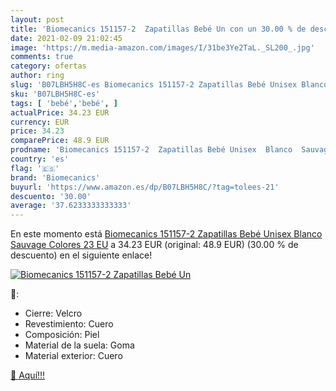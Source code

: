 ```yaml
---
layout: post
title: 'Biomecanics 151157-2  Zapatillas Bebé Un con un 30.00 % de descuento'
date: 2021-02-09 21:02:45
image: 'https://m.media-amazon.com/images/I/31be3Ye2TaL._SL200_.jpg'
comments: true
category: ofertas
author: ring
slug: 'B07LBH5H8C-es Biomecanics 151157-2 Zapatillas Bebé Unisex Blanco Sauvage...'
sku: 'B07LBH5H8C-es'
tags: [ 'bebé','bebé', ]
actualPrice: 34.23 EUR
currency: EUR
price: 34.23
comparePrice: 48.9 EUR
prodname: 'Biomecanics 151157-2  Zapatillas Bebé Unisex  Blanco  Sauvage  Colores  23 EU'
country: 'es'
flag: '🇪🇸'
brand: 'Biomecanics'
buyurl: 'https://www.amazon.es/dp/B07LBH5H8C/?tag=tolees-21'
descuento: '30.00'
average: '37.6233333333333'
---
```


En este momento está [Biomecanics 151157-2  Zapatillas Bebé Unisex  Blanco  Sauvage  Colores  23 EU](https://www.amazon.es/dp/B07LBH5H8C/?tag=tolees-21) a 34.23 EUR (original: 48.9 EUR) (30.00 %  de descuento) en el siguiente enlace!

[![Biomecanics 151157-2  Zapatillas Bebé Un](https://m.media-amazon.com/images/I/31be3Ye2TaL._SL200_.jpg)](https://www.amazon.es/dp/B07LBH5H8C/?tag=tolees-21)

🔎:

- Cierre: Velcro
- Revestimiento: Cuero
- Composición: Piel
- Material de la suela: Goma
- Material exterior: Cuero

[🛒 Aquí!!!](https://www.amazon.es/dp/B07LBH5H8C/?tag=tolees-21)
